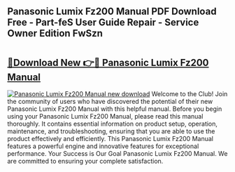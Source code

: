 ## Panasonic Lumix Fz200 Manual PDF Download Free - Part-feS User Guide Repair - Service Owner Edition FwSzn

# <h2><a href="http://cf13959.oget.top/?id=Panasonic+Lumix+Fz200+Manual">🔗Download New 👉🔴 Panasonic Lumix Fz200 Manual</a></h2>

[![Panasonic Lumix Fz200 Manual new download](https://i.imgur.com/5g1atiW.png)](http://cf13959.oget.top/?id=Panasonic+Lumix+Fz200+Manual)
Welcome to the Club! Join the community of users who have discovered the potential of their new Panasonic Lumix Fz200 Manual with this helpful manual. Before you begin using your Panasonic Lumix Fz200 Manual, please read this manual thoroughly. It contains essential information on product setup, operation, maintenance, and troubleshooting, ensuring that you are able to use the product effectively and efficiently. This Panasonic Lumix Fz200 Manual features a powerful engine and innovative features for exceptional performance. Your Success is Our Goal Panasonic Lumix Fz200 Manual. We are committed to ensuring your complete satisfaction.
